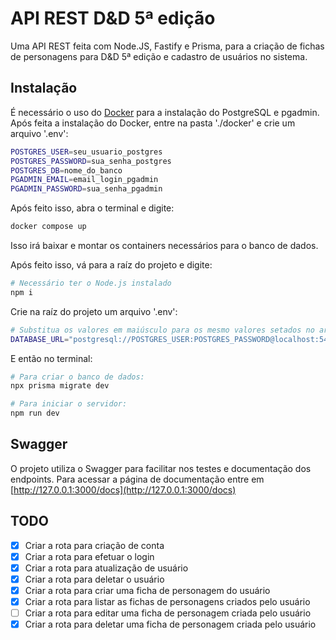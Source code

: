 # API REST D&D 5ª edição

Uma API REST feita com Node.JS, Fastify e Prisma, para a criação de fichas de personagens para D&D 5ª edição e cadastro de usuários no sistema.

## Instalação

É necessário o uso do [Docker](https://www.docker.com/products/docker-desktop/) para a instalação do PostgreSQL e pgadmin. Após feita a instalação do Docker, entre na pasta './docker' e crie um arquivo '.env':

```bash
POSTGRES_USER=seu_usuario_postgres
POSTGRES_PASSWORD=sua_senha_postgres
POSTGRES_DB=nome_do_banco
PGADMIN_EMAIL=email_login_pgadmin
PGADMIN_PASSWORD=sua_senha_pgadmin
```

Após feito isso, abra o terminal e digite:

```bash
docker compose up
```

Isso irá baixar e montar os containers necessários para o banco de dados.

Após feito isso, vá para a raíz do projeto e digite:

```bash
# Necessário ter o Node.js instalado
npm i
```

Crie na raíz do projeto um arquivo '.env':

```bash
# Substitua os valores em maiúsculo para os mesmo valores setados no arquivo .env usado na instalação do Docker
DATABASE_URL="postgresql://POSTGRES_USER:POSTGRES_PASSWORD@localhost:5432/POSTGRES_DB?schema=teste"
```

E então no terminal:

```bash
# Para criar o banco de dados:
npx prisma migrate dev

# Para iniciar o servidor:
npm run dev
```

## Swagger

O projeto utiliza o Swagger para facilitar nos testes e documentação dos endpoints. Para acessar a página de documentação entre em [http://127.0.0.1:3000/docs](http://127.0.0.1:3000/docs)

## TODO

- [x] Criar a rota para criação de conta
- [x] Criar a rota para efetuar o login
- [x] Criar a rota para atualização de usuário
- [x] Criar a rota para deletar o usuário
- [x] Criar a rota para criar uma ficha de personagem do usuário
- [x] Criar a rota para listar as fichas de personagens criados pelo usuário
- [ ] Criar a rota para editar uma ficha de personagem criada pelo usuário
- [x] Criar a rota para deletar uma ficha de personagem criada pelo usuário
